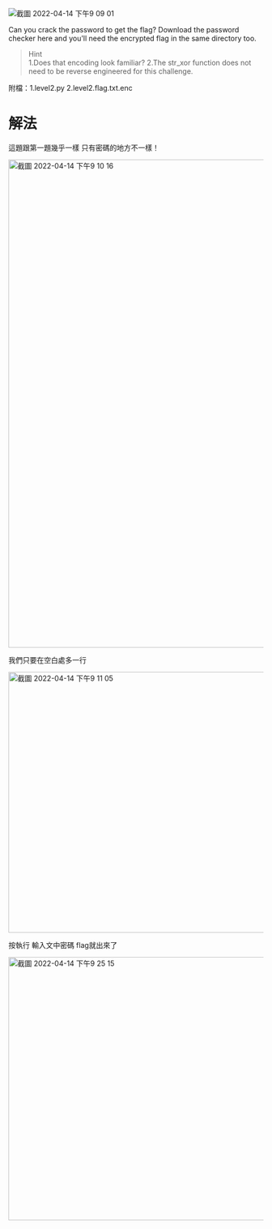 ![截圖 2022-04-14 下午9 09 01](https://user-images.githubusercontent.com/74231280/163399582-dfdbc6b8-f986-4f64-9854-c6965ac2d5e7.png)

Can you crack the password to get the flag?
Download the password checker here and you'll need the encrypted flag in the same directory too.

> Hint  
> 1.Does that encoding look familiar?
> 2.The str_xor function does not need to be reverse engineered for this challenge.

附檔：1.level2.py  2.level2.flag.txt.enc
# 解法
這題跟第一題幾乎一樣 只有密碼的地方不一樣！

<img width="964" alt="截圖 2022-04-14 下午9 10 16" src="https://user-images.githubusercontent.com/74231280/163400470-08f535b0-3bfa-42b0-b184-b2d5c965ed07.png">

我們只要在空白處多一行

<img width="515" alt="截圖 2022-04-14 下午9 11 05" src="https://user-images.githubusercontent.com/74231280/163400031-b46915e7-6f7b-4d6b-b766-88e13f632592.png">



按執行 輸入文中密碼 flag就出來了

<img width="520" alt="截圖 2022-04-14 下午9 25 15" src="https://user-images.githubusercontent.com/74231280/163400600-f2f57810-1db7-4a05-85ad-55a9d120ee0d.png">
